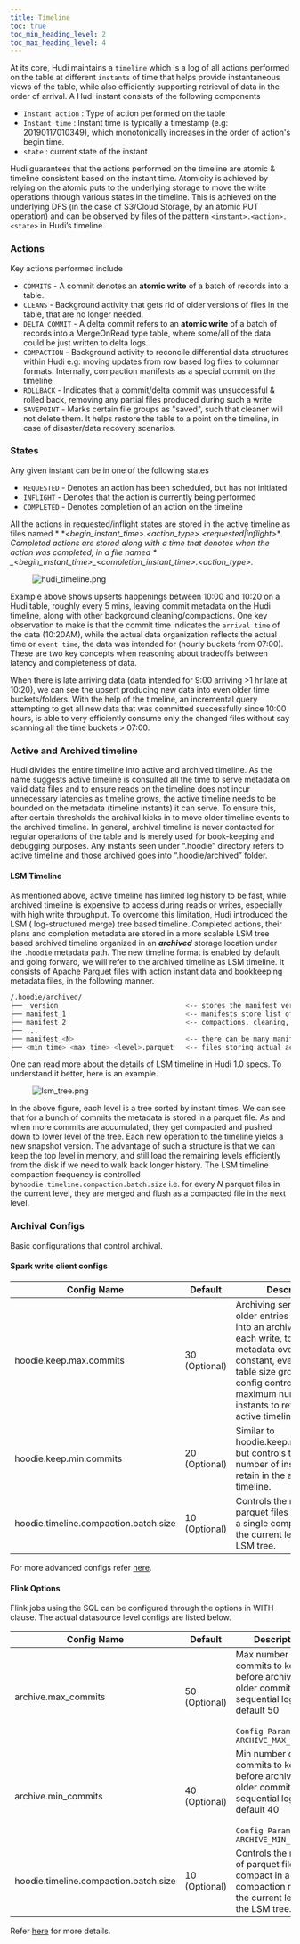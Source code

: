 ```yaml
---
title: Timeline
toc: true
toc_min_heading_level: 2
toc_max_heading_level: 4
---
```


At its core, Hudi maintains a `timeline` which is a log of all actions performed on the table at different `instants` of time that helps provide instantaneous views of the table,
while also efficiently supporting retrieval of data in the order of arrival. A Hudi instant consists of the following components

* `Instant action` : Type of action performed on the table
* `Instant time` : Instant time is typically a timestamp (e.g: 20190117010349), which monotonically increases in the order of action's begin time.
* `state` : current state of the instant

Hudi guarantees that the actions performed on the timeline are atomic & timeline consistent based on the instant time. 
Atomicity is achieved by relying on the atomic puts to the underlying storage to move the write operations through various states in the timeline.
This is achieved on the underlying DFS (in the case of S3/Cloud Storage, by an atomic PUT operation) and can be observed by files of the pattern `<instant>.<action>.<state>` in Hudi’s timeline.

### Actions
Key actions performed include

* `COMMITS` - A commit denotes an **atomic write** of a batch of records into a table.
* `CLEANS` - Background activity that gets rid of older versions of files in the table, that are no longer needed.
* `DELTA_COMMIT` - A delta commit refers to an **atomic write** of a batch of records into a  MergeOnRead type table, where some/all of the data could be just written to delta logs.
* `COMPACTION` - Background activity to reconcile differential data structures within Hudi e.g: moving updates from row based log files to columnar formats. Internally, compaction manifests as a special commit on the timeline
* `ROLLBACK` - Indicates that a commit/delta commit was unsuccessful & rolled back, removing any partial files produced during such a write
* `SAVEPOINT` - Marks certain file groups as "saved", such that cleaner will not delete them. It helps restore the table to a point on the timeline, in case of disaster/data recovery scenarios.

### States
Any given instant can be
in one of the following states

* `REQUESTED` - Denotes an action has been scheduled, but has not initiated
* `INFLIGHT` - Denotes that the action is currently being performed
* `COMPLETED` - Denotes completion of an action on the timeline

All the actions in requested/inflight states are stored in the active timeline as files named *
*_\<begin\_instant\_time>.\<action\_type>.\<requested|inflight>_**. Completed actions are stored along with a time that
denotes when the action was completed, in a file named *
*_\<begin\_instant\_time>\_\<completion\_instant\_time>.\<action\_type>.**
<figure>
    <img className="docimage" src={require("/assets/images/hudi_timeline.png").default} alt="hudi_timeline.png" />
</figure>

Example above shows upserts happenings between 10:00 and 10:20 on a Hudi table, roughly every 5 mins, leaving commit metadata on the Hudi timeline, along
with other background cleaning/compactions. One key observation to make is that the commit time indicates the `arrival time` of the data (10:20AM), while the actual data
organization reflects the actual time or `event time`, the data was intended for (hourly buckets from 07:00). These are two key concepts when reasoning about tradeoffs between latency and completeness of data.

When there is late arriving data (data intended for 9:00 arriving >1 hr late at 10:20), we can see the upsert producing new data into even older time buckets/folders.
With the help of the timeline, an incremental query attempting to get all new data that was committed successfully since 10:00 hours, is able to very efficiently consume
only the changed files without say scanning all the time buckets > 07:00.

### Active and Archived timeline
Hudi divides the entire timeline into active and archived timeline. As the name suggests active timeline is consulted all
the time to serve metadata on valid data files and to ensure reads on the timeline does not incur unnecessary latencies 
as timeline grows, the active timeline needs to be bounded on the metadata (timeline instants) it can serve. To ensure this, 
after certain thresholds the archival kicks in to move older timeline events to the archived timeline. In general, archival 
timeline is never contacted for regular operations of the table and is merely used for book-keeping and debugging purposes.
Any instants seen under “.hoodie” directory refers to active timeline and those archived goes into “.hoodie/archived” folder.

#### LSM Timeline

As mentioned above, active timeline has limited log history to be fast, while archived timeline is expensive to access
during reads or writes, especially with high write throughput. To overcome this limitation, Hudi introduced the LSM (
log-structured merge) tree based timeline. Completed actions, their plans and completion metadata are stored in a more
scalable LSM tree based archived timeline organized in an **_archived_** storage location under the `.hoodie` metadata
path. The new timeline format is enabled by default and going forward, we will refer to the archived timeline as LSM 
timeline. It consists of Apache Parquet files with action instant data and bookkeeping metadata files, in the following
manner.

```bash
/.hoodie/archived/ 					
├── _version_      					        <-- stores the manifest version that is current
├── manifest_1                              <-- manifests store list of files in timeline
├── manifest_2                              <-- compactions, cleaning, writes produce new manifest files
├── ...                                      
├── manifest_<N>                            <-- there can be many manifest files at any given time
├── <min_time>_<max_time>_<level>.parquet   <-- files storing actual action details
```

One can read more about the details of LSM timeline in Hudi 1.0 specs. To understand it better, here is an example.

<figure>
    <img className="docimage" src={require("/assets/images/lsm_tree.png").default} alt="lsm_tree.png" />
</figure>

In the above figure, each level is a tree sorted by instant times. We can see that for a bunch of commits the metadata
is stored in a parquet file. As and when more commits are accumulated, they get compacted and pushed down to lower level
of the tree. Each new operation to the timeline yields a new snapshot version. The advantage of such a structure is that
we can keep the top level in memory, and still load the remaining levels efficiently from the disk if we need to walk
back longer history. The LSM timeline compaction frequency is controlled by`hoodie.timeline.compaction.batch.size` i.e. 
for every _N_ parquet files in the current level, they are merged and flush as a compacted file in the next level.

### Archival Configs 
Basic configurations that control archival.

#### Spark write client configs 

| Config Name                           | Default       | Description                                                                                                                                                                                                                                            | 
|---------------------------------------|---------------|--------------------------------------------------------------------------------------------------------------------------------------------------------------------------------------------------------------------------------------------------------| 
| hoodie.keep.max.commits               | 30 (Optional) | Archiving service moves older entries from timeline into an archived log after each write, to keep the metadata overhead constant, even as the table size grows. This config controls the maximum number of instants to retain in the active timeline. | 
| hoodie.keep.min.commits               | 20 (Optional) | Similar to hoodie.keep.max.commits, but controls the minimum number of instants to retain in the active timeline.                                                                                                                                      |
| hoodie.timeline.compaction.batch.size | 10 (Optional) | Controls the number of parquet files to compact in a single compaction run at the current level of the LSM tree.                                                                                                                                       |

For more advanced configs refer [here](https://hudi.apache.org/docs/next/configurations#Archival-Configs-advanced-configs).

#### Flink Options
Flink jobs using the SQL can be configured through the options in WITH clause. The actual datasource level configs are listed below.

| Config Name                           | Default       | Description                                                                                                                                    | 
|---------------------------------------|---------------|------------------------------------------------------------------------------------------------------------------------------------------------| 
| archive.max_commits                   | 50 (Optional) | Max number of commits to keep before archiving older commits into a sequential log, default 50<br /><br /> `Config Param: ARCHIVE_MAX_COMMITS` |
| archive.min_commits                   | 40 (Optional) | Min number of commits to keep before archiving older commits into a sequential log, default 40<br /><br /> `Config Param: ARCHIVE_MIN_COMMITS` |
| hoodie.timeline.compaction.batch.size | 10 (Optional) | Controls the number of parquet files to compact in a single compaction run at the current level of the LSM tree.                               |

Refer [here](https://hudi.apache.org/docs/next/configurations#Flink-Options) for more details.

